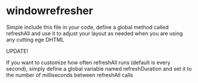 # windowrefresher

Simple include this file in your code, define a global method called refreshAll and use it to adjust your layout as needed when you are using any cutting ege DHTML

UPDATE!

If you want to customize how often refreshAll runs (default is every second), simply define a global variable named refreshDuration and set it to the number of milliseconds between refreshAll calls
